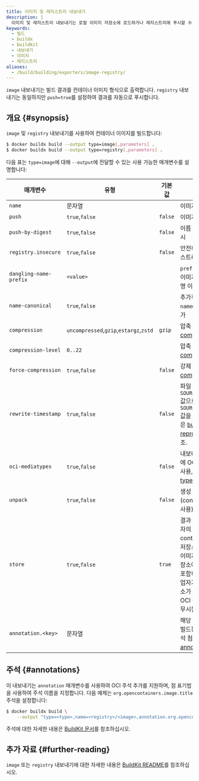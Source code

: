 ```yaml
---
title: 이미지 및 레지스트리 내보내기
description: |
  이미지 및 레지스트리 내보내기는 로컬 이미지 저장소에 로드하거나 레지스트리에 푸시할 수 있는 이미지를 생성합니다.
keywords:
  - 빌드
  - buildx
  - buildkit
  - 내보내기
  - 이미지
  - 레지스트리
aliases:
  - /build/building/exporters/image-registry/
---
```


`image` 내보내기는 빌드 결과를 컨테이너 이미지 형식으로 출력합니다. `registry` 내보내기는 동일하지만 `push=true`를 설정하여 결과를 자동으로 푸시합니다.

## 개요 {#synopsis}

`image` 및 `registry` 내보내기를 사용하여 컨테이너 이미지를 빌드합니다:

```bash
$ docker buildx build --output type=image[,parameters] .
$ docker buildx build --output type=registry[,parameters] .
```

다음 표는 `type=image`에 대해 `--output`에 전달할 수 있는 사용 가능한 매개변수를 설명합니다:

| 매개변수                | 유형                                    | 기본값  | 설명                                                                                                                                                                                                                                 |
| ---------------------- | -------------------------------------- | ------- | ----------------------------------------------------------------------------------------------------------------------------------------------------------------------------------------------------------------------------------- |
| `name`                 | 문자열                                  |         | 이미지 이름 지정                                                                                                                                                                                                                     |
| `push`                 | `true`,`false`                         | `false` | 이미지 생성 후 푸시                                                                                                                                                                                                                   |
| `push-by-digest`       | `true`,`false`                         | `false` | 이름 없이 이미지 푸시                                                                                                                                                                                                                |
| `registry.insecure`    | `true`,`false`                         | `false` | 안전하지 않은 레지스트리에 푸시 허용                                                                                                                                                                                                 |
| `dangling-name-prefix` | `<value>`                              |         | `prefix@<digest>`로 이미지 이름 지정, 익명 이미지에 사용                                                                                                                                                                              |
| `name-canonical`       | `true`,`false`                         |         | 추가적인 정식 이름 `name@<digest>` 추가                                                                                                                                                                                              |
| `compression`          | `uncompressed`,`gzip`,`estargz`,`zstd` | `gzip`  | 압축 유형, [compression][1] 참조                                                                                                                                                                                                     |
| `compression-level`    | `0..22`                                |         | 압축 수준, [compression][1] 참조                                                                                                                                                                                                     |
| `force-compression`    | `true`,`false`                         | `false` | 강제 압축 적용, [compression][1] 참조                                                                                                                                                                                                |
| `rewrite-timestamp`    | `true`,`false`                         | `false` | 파일 타임스탬프를 `SOURCE_DATE_EPOCH` 값으로 다시 작성. `SOURCE_DATE_EPOCH` 값을 지정하는 방법은 [build reproducibility][4] 참조.                                                                                                     |
| `oci-mediatypes`       | `true`,`false`                         | `false` | 내보내기 매니페스트에 OCI 미디어 유형 사용, [OCI Media types][2] 참조                                                                                                                                                                |
| `unpack`               | `true`,`false`                         | `false` | 생성 후 이미지 풀기 (containerd와 함께 사용)                                                                                                                                                                                          |
| `store`                | `true`,`false`                         | `true`  | 결과 이미지를 작업자의 (예: containerd) 이미지 저장소에 저장하고, 이미지가 콘텐츠 저장소에 모든 블롭을 포함하도록 보장. 작업자가 이미지 저장소가 없는 경우 (예: OCI 작업자 사용 시) 무시됨.                                             |
| `annotation.<key>`     | 문자열                                  |         | 해당 `key` 및 `value`로 빌드된 이미지에 주석 첨부, [annotations][3] 참조                                                                                                                                                             |

[1]: _index.md#compression
[2]: _index.md#oci-media-types
[3]: #annotations
[4]: https://github.com/moby/buildkit/blob/master/docs/build-repro.md

## 주석 {#annotations}

이 내보내기는 `annotation` 매개변수를 사용하여 OCI 주석 추가를 지원하며, 점 표기법을 사용하여 주석 이름을 지정합니다. 다음 예제는 `org.opencontainers.image.title` 주석을 설정합니다:

```bash
$ docker buildx build \
    --output "type=<type>,name=<registry>/<image>,annotation.org.opencontainers.image.title=<title>" .
```

주석에 대한 자세한 내용은 [BuildKit 문서](https://github.com/moby/buildkit/blob/master/docs/annotations.md)를 참조하십시오.

## 추가 자료 {#further-reading}

`image` 또는 `registry` 내보내기에 대한 자세한 내용은 [BuildKit README](https://github.com/moby/buildkit/blob/master/README.md#imageregistry)를 참조하십시오.
